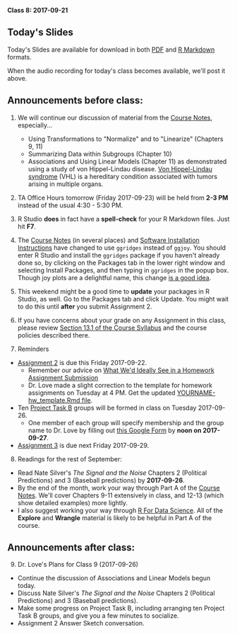 **Class 8: 2017-09-21**

## Today's Slides

Today's Slides are available for download in both [PDF](https://github.com/THOMASELOVE/431slides/blob/master/class_07/431_2017_class-08-slides.pdf) and [R Markdown](https://github.com/THOMASELOVE/431slides/blob/master/class_07/431_2017_class-08-slides.Rmd) formats. 

When the audio recording for today's class becomes available, we'll post it above.

## Announcements before class:

1. We will continue our discussion of material from the [Course Notes](https://thomaselove.github.io/431notes/), especially...
    + Using Transformations to "Normalize" and to "Linearize" (Chapters 9, 11)
    + Summarizing Data within Subgroups (Chapter 10)
    + Associations and Using Linear Models (Chapter 11) as demonstrated using a study of von Hippel-Lindau disease. [Von Hippel-Lindau syndrome](http://www.cancer.net/cancer-types/von-hippel-lindau-syndrome) (VHL) is a hereditary condition associated with tumors arising in multiple organs.

2. TA Office Hours tomorrow (Friday 2017-09-23) will be held from **2-3 PM** instead of the usual 4:30 - 5:30 PM.

3. R Studio **does** in fact have a **spell-check** for your R Markdown files. Just hit **F7**.

4. The [Course Notes](https://thomaselove.github.io/431notes/index.html) (in several places) and [Software Installation Instructions](https://github.com/THOMASELOVE/431/blob/master/software-installation-431.md) have changed to use `ggridges` instead of `ggjoy`. You should enter R Studio and install the `ggridges` package if you haven't already done so, by clicking on the Packages tab in the lower right window and selecting Install Packages, and then typing in `ggridges` in the popup box. Though joy plots are a delightful name, this change [is a good idea](http://serialmentor.com/blog/2017/9/15/goodbye-joyplots). 

5. This weekend might be a good time to **update** your packages in R Studio, as well. Go to the Packages tab and click Update. You might wait to do this until **after** you submit Assignment 2.

6. If you have concerns about your grade on any Assignment in this class, please review [Section 13.1 of the Course Syllabus](https://thomaselove.github.io/431syllabus/general-course-policies.html#grade-appeal-policy---wait-until-december) and the course policies described there.

7. Reminders

- [Assignment 2](https://github.com/THOMASELOVE/431homework/blob/master/431-2017_assignment-2.md) is due this Friday 2017-09-22. 
    + Remember our advice on [What We'd Ideally See in a Homework Assignment Submission](https://github.com/THOMASELOVE/431homework)
    + Dr. Love made a slight correction to the template for homework assignments on Tuesday at 4 PM. Get the updated [YOURNAME-hw_template.Rmd file](https://github.com/THOMASELOVE/431homework).
- Ten [Project Task B](https://github.com/THOMASELOVE/431project/tree/master/TaskB) groups will be formed in class on Tuesday 2017-09-26.
    + One member of each group will specify membership and the group name to Dr. Love by filling out [this Google Form](https://goo.gl/forms/WaQOdCEAW0wxdjJh2) by **noon on 2017-09-27**.
- [Assignment 3](https://github.com/THOMASELOVE/431homework/blob/master/431-2017_assignment-3.md) is due next Friday 2017-09-29.

8. Readings for the rest of September:

- Read Nate Silver's *The Signal and the Noise* Chapters 2 (Political Predictions) and 3 (Baseball predictions) by **2017-09-26**.
- By the end of the month, work your way through Part A of the [Course Notes](https://thomaselove.github.io/431notes/). We'll cover Chapters 9-11 extensively in class, and 12-13 (which show detailed examples) more lightly.
- I also suggest working your way through [R For Data Science](http://r4ds.had.co.nz/). All of the **Explore** and **Wrangle** material is likely to be helpful in Part A of the course.

## Announcements after class:

9. Dr. Love's Plans for Class 9 (2017-09-26)

- Continue the discussion of Associations and Linear Models begun today.
- Discuss Nate Silver's *The Signal and the Noise* Chapters 2 (Political Predictions) and 3 (Baseball predictions).
- Make some progress on Project Task B, including arranging ten Project Task B groups, and give you a few minutes to socialize.
- Assignment 2 Answer Sketch conversation.

